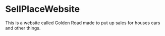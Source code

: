 # SellPlaceWebsite

 This is a website called Golden Road made to put up sales for houses cars and other things.
